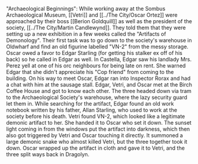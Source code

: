 "Archaeological Beginnings": 
While working away at the Sombus Archaeological Museum, [[Vetri]] and [[../The City/Oscar Ortez]] were approached by their boss [[Berion Goldquill]] as well as the president of the society, [[../The City/Martin Candlewynd]]. They told them that they were setting up a new exhibition in a few weeks called the "Artifacts of Demonology". Their first task was to go down to the society's warehouse in Oldwharf and find an old figurine labelled "VN-2" from the messy storage. Oscar owed a favor to Edgar Starling (for getting his stalker ex off of his back) so he called in Edgar as well. In Castella, Edgar saw his landlady Mrs. Perez yell at one of his orc neighbours for being late on rent. She warned Edgar that she didn't appreciate his "Cop friend" from coming to the building. On his way to meet Oscar, Edgar ran into Inspector Rorax and had a chat with him at the sausage stall. Edgar, Vetri, and Oscar met at the Birch Coffee House and got to know each other. The three headed down via tram to the Archaeological Society's warehouse, where the lazy security guard let them in. While searching for the artifact, Edgar found an old work notebook written by his father, Allan Starling, who used to work at the society before his death. Vetri found VN-2, which looked like a legitimate demonic artifact to her. She handed it to Oscar who set it down. The sunset light coming in from the windows put the artifact into darkness, which then also got triggered by Vetri and Oscar touching it directly. It summoned a large demonic snake who almost killed Vetri, but the three together took it down. Oscar wrapped up the artifact in cloth and gave it to Vetri, and the three split ways back in Dragolyn.